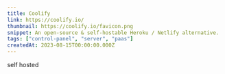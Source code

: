 ```yaml
---
title: Coolify
link: https://coolify.io/
thumbnail: https://coolify.io/favicon.png
snippet: An open-source & self-hostable Heroku / Netlify alternative.
tags: ["control-panel", "server", "paas"]
createdAt: 2023-08-15T00:00:00.000Z
---
```

self hosted